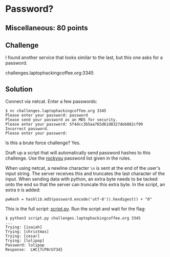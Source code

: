 # Password?

## Miscellaneous: 80 points

## Challenge

I found another service that looks similar to the last, but this one asks for a password.

challenges.laptophackingcoffee.org:3345

## Solution
Connect via netcat. Enter a few passwords:
```
$ nc challenges.laptophackingcoffee.org 3345
Please enter your password: password
Please send your password as an MD5 for security.
Please enter your password: 5f4dcc3b5aa765d61d8327deb882cf99
Incorrect password.
Please enter your password: 
```

Is this a brute force challenge? Yes. 

Draft up a script that will automatically send password hashes to this challenge. Use the [rockyou](../../Tools/rockyou.txt) password list given in the rules. 

When using netcat, a newline character `\n` is sent at the end of the user's input string. The server receives this and truncates the last character of the input. When sending data with python, an extra byte needs to be tacked onto the end so that the server can truncate this extra byte. In the script, an extra `0` is added:
```
pwHash = hashlib.md5(password.encode('utf-8')).hexdigest() + "0"
```

This is the full script: [script.py](script.py). Run the script and wait for the flag:
```
$ python3 script.py challenges.laptophackingcoffee.org 3345
...
Trying: [isaiah]
Trying: [christmas]
Trying: [cesar]
Trying: [lolipop]
Password: lolipop
Response:  LHC{7cP8rU73d}
```